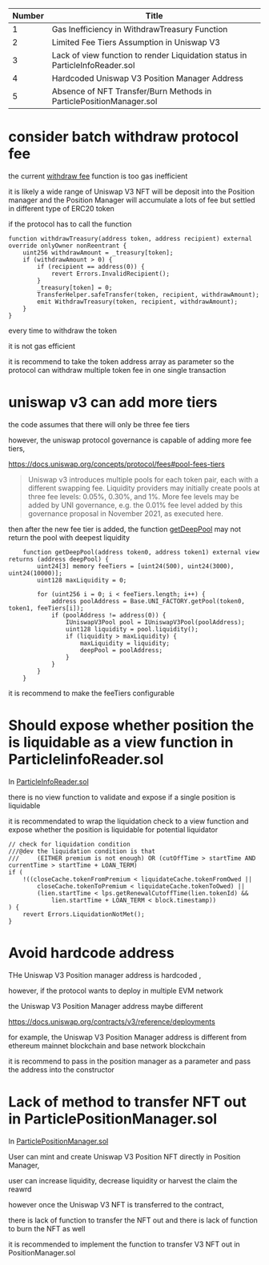| Number | Title |
|--------|-------|
| 1 | Gas Inefficiency in WithdrawTreasury Function |
| 2 | Limited Fee Tiers Assumption in Uniswap V3 |
| 3 | Lack of view function to render Liquidation status in ParticleInfoReader.sol |
| 4 | Hardcoded Uniswap V3 Position Manager Address |
| 5 | Absence of NFT Transfer/Burn Methods in ParticlePositionManager.sol |


# consider batch withdraw protocol fee

the current [withdraw fee](https://github.com/code-423n4/2023-12-particle/blob/a3af40839b24aa13f5764d4f84933dbfa8bc8134/contracts/protocol/ParticlePositionManager.sol#L595) function is too gas inefficient

it is likely a wide range of Uniswap  V3 NFT will be deposit into the Position manager and the Position Manager will accumulate a lots of fee but settled in different type of ERC20 token

if the protocol has to call the function 

```solidity
function withdrawTreasury(address token, address recipient) external override onlyOwner nonReentrant {
	uint256 withdrawAmount = _treasury[token];
	if (withdrawAmount > 0) {
		if (recipient == address(0)) {
			revert Errors.InvalidRecipient();
		}
		_treasury[token] = 0;
		TransferHelper.safeTransfer(token, recipient, withdrawAmount);
		emit WithdrawTreasury(token, recipient, withdrawAmount);
	}
}
```

every time to withdraw the token

it is not gas efficient

it is recommend to take the token address array as parameter so the protocol can withdraw multiple token fee in one single transaction

# uniswap v3 can add more tiers

the code assumes that there will only be three fee tiers

however, the uniswap protocol governance is capable of adding more fee tiers, 

https://docs.uniswap.org/concepts/protocol/fees#pool-fees-tiers

> Uniswap v3 introduces multiple pools for each token pair, each with a different swapping fee. Liquidity providers may initially create pools at three fee levels: 0.05%, 0.30%, and 1%. More fee levels may be added by UNI governance, e.g. the 0.01% fee level added by this governance proposal in November 2021, as executed here.

then after the new fee tier is added, the function [getDeepPool](https://github.com/code-423n4/2023-12-particle/blob/a3af40839b24aa13f5764d4f84933dbfa8bc8134/contracts/protocol/ParticleInfoReader.sol#L103) may not return the pool with deepest liquidity

```
    function getDeepPool(address token0, address token1) external view returns (address deepPool) {
        uint24[3] memory feeTiers = [uint24(500), uint24(3000), uint24(10000)];
        uint128 maxLiquidity = 0;

        for (uint256 i = 0; i < feeTiers.length; i++) {
            address poolAddress = Base.UNI_FACTORY.getPool(token0, token1, feeTiers[i]);
            if (poolAddress != address(0)) {
                IUniswapV3Pool pool = IUniswapV3Pool(poolAddress);
                uint128 liquidity = pool.liquidity();
                if (liquidity > maxLiquidity) {
                    maxLiquidity = liquidity;
                    deepPool = poolAddress;
                }
            }
        }
    }

```

it is recommend to make the feeTiers configurable


# Should expose whether position the is liquidable as a view function in ParticleIinfoReader.sol

In [ParticleInfoReader.sol](https://github.com/code-423n4/2023-12-particle/blob/a3af40839b24aa13f5764d4f84933dbfa8bc8134/contracts/protocol/ParticleInfoReader.sol#L21)

there is no view function to validate and expose if a single position is liquidable 

it is recommendated to wrap the liquidation check to a view function and expose whether the position is liquidable for potential liquidator

```solidity
// check for liquidation condition
///@dev the liquidation condition is that
///     (EITHER premium is not enough) OR (cutOffTime > startTime AND currentTime > startTime + LOAN_TERM)
if (
	!((closeCache.tokenFromPremium < liquidateCache.tokenFromOwed ||
		closeCache.tokenToPremium < liquidateCache.tokenToOwed) ||
		(lien.startTime < lps.getRenewalCutoffTime(lien.tokenId) &&
			lien.startTime + LOAN_TERM < block.timestamp))
) {
	revert Errors.LiquidationNotMet();
}
```


# Avoid hardcode address

THe Uniswap V3 Position manager address is hardcoded ,

however, if the protocol wants to deploy in multiple EVM network

the Uniswap V3 Position Manager address maybe different

https://docs.uniswap.org/contracts/v3/reference/deployments

for example, the Uniswap V3 Position Manager address is different from ethereum mainnet blockchain and base network blockchain

it is recommend to pass in the position manager as a parameter and pass the address into the constructor

# Lack of method to transfer NFT out in ParticlePositionManager.sol

In [ParticlePositionManager.sol](https://github.com/code-423n4/2023-12-particle/blob/a3af40839b24aa13f5764d4f84933dbfa8bc8134/contracts/protocol/ParticlePositionManager.sol#L19)

User can mint and create Uniswap V3 Position NFT directly in Position Manager,

user can increase liquidity, decrease liquidity or harvest the claim the reawrd

however once the Uniswap V3 NFT is transferred to the contract, 

there is lack of function to transfer the NFT out and there is lack of function to burn the NFT as well

it is recommended to implement the function to transfer V3 NFT out in PositionManager.sol